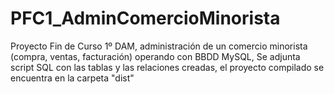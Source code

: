 # PFC1_AdminComercioMinorista
Proyecto Fin de Curso 1º DAM, administración de un comercio minorista (compra, ventas, facturación) operando con BBDD MySQL, Se adjunta script SQL con las tablas y las relaciones creadas, el proyecto compilado se encuentra en la carpeta "dist"
